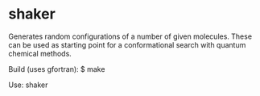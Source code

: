 shaker
======
Generates random configurations of a number of given molecules. These can be used as starting point for a conformational search with quantum chemical methods.

Build (uses gfortran):
$ make

Use:
shaker <jobfile>

